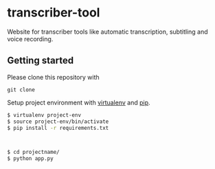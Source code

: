 # transcriber-tool
Website for transcriber tools like automatic transcription, subtitling and voice recording.

## Getting started
Please clone this repository with
```
git clone 
```
Setup project environment with [virtualenv](https://virtualenv.pypa.io) and [pip](https://pip.pypa.io).

```bash
$ virtualenv project-env
$ source project-env/bin/activate
$ pip install -r requirements.txt



$ cd projectname/
$ python app.py
```
